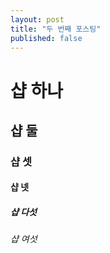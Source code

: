 ```yaml
---
layout: post
title: "두 번째 포스팅"
published: false
---
```


# 샵 하나 
## 샵 둘
### 샵 셋
#### 샵 넷
##### 샵 다섯
###### 샵 여섯
